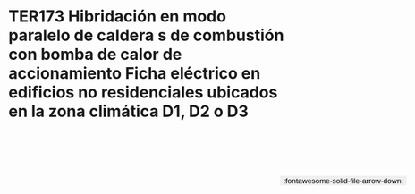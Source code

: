 
# TER173  Hibridación en modo paralelo de caldera s de combustión con bomba de calor de accionamiento Ficha eléctrico en edificios no residenciales ubicados en la zona climática D1, D2 o D3

<a href='../TER173  Hibridación en modo paralelo de caldera s de combustión con bomba de calor de accionamiento Ficha eléctrico en edificios no residenciales ubicados en la zona climática D1, D2 o D3.pdf' download>
<button class='md-button -primary' 
id='download-btn' style="position: fixed; top: 10%; right: 20px; 
        transform: translateY(-50%); z-index: 1000;  border: none; ">
:fontawesome-solid-file-arrow-down: 
</button>
</a>

<div 
    id='../TER173  Hibridación en modo paralelo de caldera s de combustión con bomba de calor de accionamiento Ficha eléctrico en edificios no residenciales ubicados en la zona climática D1, D2 o D3.pdf' 
    data-pdf-url='../TER173  Hibridación en modo paralelo de caldera s de combustión con bomba de calor de accionamiento Ficha eléctrico en edificios no residenciales ubicados en la zona climática D1, D2 o D3.pdf'
    style=' width: 100%; height: auto;overflow: auto;'>
</div>

